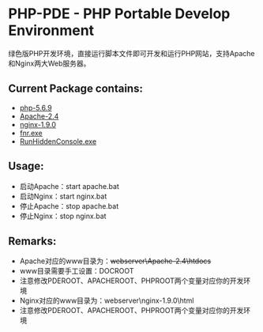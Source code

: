 PHP-PDE - PHP Portable Develop Environment
===============================================================
绿色版PHP开发环境，直接运行脚本文件即可开发和运行PHP网站，支持Apache和Nginx两大Web服务器。

Current Package contains:
-------------------------
- [php-5.6.9](http://windows.php.net/download)
- [Apache-2.4](http://www.apachelounge.com/download/)
- [nginx-1.9.0](http://nginx.org/en/download.html)
- [fnr.exe](http://findandreplace.codeplex.com/)
- [RunHiddenConsole.exe](http://redmine.lighttpd.net/attachments/660/RunHiddenConsole.zip)

Usage:
-----------------------
 - 启动Apache：start apache.bat
 - 启动Nginx：start nginx.bat
 - 停止Apache：stop apache.bat
 - 停止Nginx：stop nginx.bat
 
Remarks:
-----------------------
 - Apache对应的www目录为：~~webserver\Apache-2.4\htdocs~~
  - www目录需要手工设置：DOCROOT
  - 注意修改PDEROOT、APACHEROOT、PHPROOT两个变量对应你的开发环境
 - Nginx对应的www目录为：webserver\nginx-1.9.0\html
  - 注意修改PDEROOT、APACHEROOT、PHPROOT两个变量对应你的开发环境